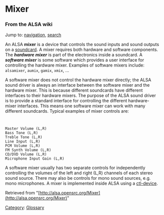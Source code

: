 Mixer
=====

### From the ALSA wiki

Jump to: [navigation](#mw-head), [search](#p-search)

An ALSA **mixer** is a device that controls the sound inputs and sound
outputs on a [soundcard](/Soundcard "Soundcard"). A mixer requires both
hardware and software components. The ***hardware mixer*** is part of
the electronics inside a soundcard. A ***software mixer*** is some
software which provides a user interface for controlling the hardware
mixer. Examples of software mixers include: `alsamixer`, `aumix`,
`gamix`, `xmix`, ...

A software mixer does not control the hardware mixer directly; the ALSA
sound driver is always an interface between the software mixer and the
hardware mixer. This is because different soundcards have different
interfaces to their hardware mixers. The purpose of the ALSA sound
driver is to provide a standard interface for controlling the different
hardware-mixer interfaces. This means one software mixer can work with
many different soundcards. Typical examples of mixer controls are:

` `

    Master Volume (L,R)
    Bass Tone (L,R)
    Treble Tone (L,R)
    Line Input (L,R)
    PCM Volume (L,R)
    FM Synth Volume (L,R)
    CD/DVD Volume (L,R)
    Microphone Input Gain (L,R)

A software mixer usually has two separate controls for independently
controlling the volumes of the left and right (L,R) channels of each
stereo sound source. There may also be controls for mono sound sources,
e.g. mono microphones. A mixer is implemented inside ALSA using a
[ctl-device](/Ctl-device "Ctl-device").

Retrieved from
"[http://alsa.opensrc.org/Mixer](http://alsa.opensrc.org/Mixer)"

[Category](/Special:Categories "Special:Categories"):
[Glossary](/Category:Glossary "Category:Glossary")

